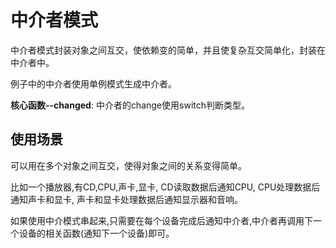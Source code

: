 # 中介者模式

中介者模式封装对象之间互交，使依赖变的简单，并且使复杂互交简单化，封装在中介者中。

例子中的中介者使用单例模式生成中介者。

**核心函数--changed**: 中介者的change使用switch判断类型。


## 使用场景

可以用在多个对象之间互交，使得对象之间的关系变得简单。

比如一个播放器,有CD,CPU,声卡,显卡, CD读取数据后通知CPU, CPU处理数据后通知声卡和显卡, 声卡和显卡处理数据后通知显示器和音响。

如果使用中介模式串起来,只需要在每个设备完成后通知中介者,中介者再调用下一个设备的相关函数(通知下一个设备)即可。